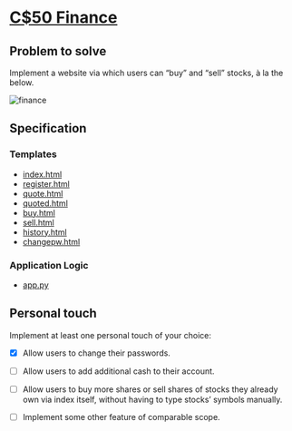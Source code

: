# [C$50 Finance](https://cs50.harvard.edu/x/2024/psets/9/finance/#c50-finance)

## Problem to solve

Implement a website via which users can “buy” and “sell” stocks, à la the below.

![finance](https://cs50.harvard.edu/x/2024/psets/9/finance/finance_2024.png)

## Specification

### Templates
- [index.html](templates/index.html)
- [register.html](templates/register.html)
- [quote.html](templates/quote.html)
- [quoted.html](templates/quoted.html)
- [buy.html](templates/buy.html)
- [sell.html](templates/sell.html)
- [history.html](templates/history.html)
- [changepw.html](templates/changepw.html)

### Application Logic
- [app.py](app.py)


## Personal touch
Implement at least one personal touch of your choice:

- [x] Allow users to change their passwords.
- [ ] Allow users to add additional cash to their account.
- [ ] Allow users to buy more shares or sell shares of stocks they already own via index itself, without having to type stocks’ symbols manually.
- [ ] Implement some other feature of comparable scope.

